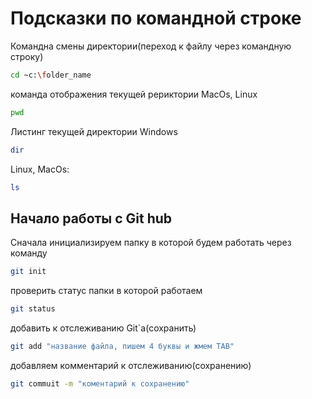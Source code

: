 # Подсказки по командной строке 

Командна смены директории(переход к файлу через командную строку)
```sh
cd ~c:\folder_name
```

команда отображения текущей рериктории MacOs, Linux
```sh
pwd
```

Листинг текущей директории Windows
```sh
dir
```
Linux, MacOs:        
```sh
ls
```

## Начало работы с Git hub

Сначала инициализируем папку в которой будем работать через команду 
```sh
git init
```

проверить статус папки в которой работаем
```sh
git status
```

добавить к отслеживанию Git`а(сохранить)
```sh
git add "название файла, пишем 4 буквы и жмем TAB"
```

добавляем комментарий к отслеживанию(сохранению)

```sh
git commuit -m "коментарий к сохранению"
```


